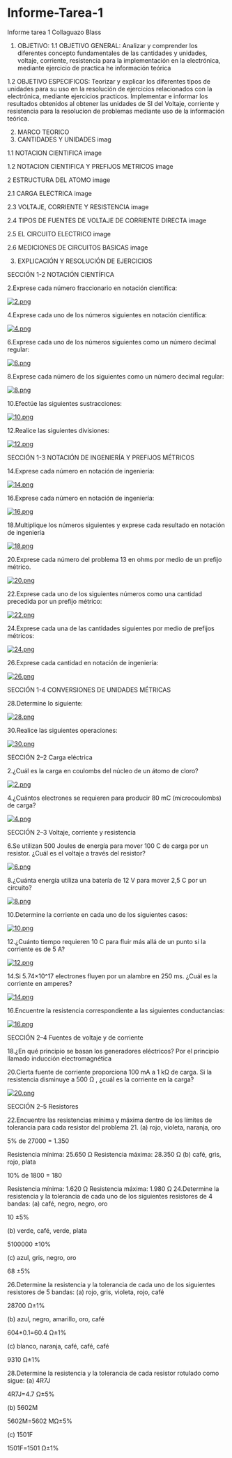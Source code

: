 # Informe-Tarea-1
Informe tarea 1 Collaguazo Blass

1. OBJETIVO:
1.1 OBJETIVO GENERAL:
Analizar y comprender los diferentes concepto fundamentales de las cantidades y unidades, voltaje, corriente, resistencia para la implementación en la electrónica, mediante ejercicio de practica he información teórica

1.2 OBJETIVO ESPECIFICOS:
Teorizar y explicar los diferentes tipos de unidades para su uso en la resolución de ejercicios relacionados con la electrónica, mediante ejercicios practicos.
Implementar e informar los resultados obtenidos al obtener las unidades de SI del Voltaje, corriente y resistencia para la resolucion de problemas mediante uso de la información teórica.

2. MARCO TEORICO
1. CANTIDADES Y UNIDADES
imag

1.1 NOTACION CIENTIFICA
image

1.2 NOTACION CIENTIFICA Y PREFIJOS METRICOS
image

2 ESTRUCTURA DEL ATOMO
image

2.1 CARGA ELECTRICA
image

2.3 VOLTAJE, CORRIENTE Y RESISTENCIA
image

2.4 TIPOS DE FUENTES DE VOLTAJE DE CORRIENTE DIRECTA
image

2.5 EL CIRCUITO ELECTRICO
image

2.6 MEDICIONES DE CIRCUITOS BASICAS
image

3. EXPLICACIÓN Y RESOLUCIÓN DE EJERCICIOS

SECCIÓN 1-2 NOTACIÓN CIENTÍFICA

2.Exprese cada número fraccionario en notación científica:

[![2.png](https://i.postimg.cc/QtS049MR/2.png)](https://postimg.cc/TLLVhPg9)

4.Exprese cada uno de los números siguientes en notación científica:

[![4.png](https://i.postimg.cc/vTgfrcx7/4.png)](https://postimg.cc/Cn0RYMNd)

6.Exprese cada uno de los números siguientes como un número decimal regular:

[![6.png](https://i.postimg.cc/3JG2W0TY/6.png)](https://postimg.cc/7fx5W6hW)

8.Exprese cada número de los siguientes como un número decimal regular:

[![8.png](https://i.postimg.cc/QNwpXkvf/8.png)](https://postimg.cc/Hj0Jz5YM)

10.Efectúe las siguientes sustracciones:

[![10.png](https://i.postimg.cc/13jVyDC9/10.png)](https://postimg.cc/mP7gw1Wq)

12.Realice las siguientes divisiones:

[![12.png](https://i.postimg.cc/gjz2V0SS/12.png)](https://postimg.cc/7GR4Dqy0)

SECCIÓN 1-3 NOTACIÓN DE INGENIERÍA Y PREFIJOS MÉTRICOS

14.Exprese cada número en notación de ingeniería:

[![14.png](https://i.postimg.cc/mkgTc5kK/14.png)](https://postimg.cc/S23B3VWG)

16.Exprese cada número en notación de ingeniería:

[![16.png](https://i.postimg.cc/MKXWqNhQ/16.png)](https://postimg.cc/XpSMgHNj)

18.Multiplique los números siguientes y exprese cada resultado en notación de ingeniería

[![18.png](https://i.postimg.cc/Hkyd75WW/18.png)](https://postimg.cc/Hrdfqr7F)

20.Exprese cada número del problema 13 en ohms por medio de un prefijo métrico.

[![20.png](https://i.postimg.cc/G2BZZnBL/20.png)](https://postimg.cc/Q934TPkw)

22.Exprese cada uno de los siguientes números como una cantidad precedida por un prefijo métrico:

[![22.png](https://i.postimg.cc/wj6n9mtb/22.png)](https://postimg.cc/CzQcNdsj)

24.Exprese cada una de las cantidades siguientes por medio de prefijos métricos:

[![24.png](https://i.postimg.cc/L5K0wYKD/24.png)](https://postimg.cc/7G9VTLLJ)

26.Exprese cada cantidad en notación de ingeniería:

[![26.png](https://i.postimg.cc/jdhk3S86/26.png)](https://postimg.cc/Tpp9pfvh)

SECCIÓN 1-4 CONVERSIONES DE UNIDADES MÉTRICAS

28.Determine lo siguiente:

[![28.png](https://i.postimg.cc/W13S96qj/28.png)](https://postimg.cc/crpQC3c5)

30.Realice las siguientes operaciones:

[![30.png](https://i.postimg.cc/vThLhcQc/30.png)](https://postimg.cc/bSGtNYSh)

SECCIÓN 2–2 Carga eléctrica

2.¿Cuál es la carga en coulombs del núcleo de un átomo de cloro?

[![2.png](https://i.postimg.cc/XYYGdsGK/2.png)](https://postimg.cc/KRC8yr54)

4.¿Cuántos electrones se requieren para producir 80 mC (microcoulombs) de carga?

[![4.png](https://i.postimg.cc/HxgT4LvG/4.png)](https://postimg.cc/4KWCXXTw)

SECCIÓN 2–3 Voltaje, corriente y resistencia

6.Se utilizan 500 Joules de energía para mover 100 C de carga por un resistor. ¿Cuál es el voltaje a través del resistor?

[![6.png](https://i.postimg.cc/B6pfTB1D/6.png)](https://postimg.cc/XGrP3FL7)

8.¿Cuánta energía utiliza una batería de 12 V para mover 2,5 C por un circuito?

[![8.png](https://i.postimg.cc/wv6SjRbB/8.png)](https://postimg.cc/sBNnnxzF)

10.Determine la corriente en cada uno de los siguientes casos:

[![10.png](https://i.postimg.cc/CxktCs31/10.png)](https://postimg.cc/w1x0gLT8)

12.¿Cuánto tiempo requieren 10 C para fluir más allá de un punto si la corriente es de 5 A?

[![12.png](https://i.postimg.cc/Y0L8rpk9/12.png)](https://postimg.cc/wRHDFY18)

14.Si 5.74×10^17 electrones fluyen por un alambre en 250 ms. ¿Cuál es la corriente en amperes?

[![14.png](https://i.postimg.cc/85Jn5dmN/14.png)](https://postimg.cc/JD8QYkF2)

16.Encuentre la resistencia correspondiente a las siguientes conductancias:

[![16.png](https://i.postimg.cc/rm33CZwD/16.png)](https://postimg.cc/gXygGDRp)

SECCIÓN 2–4 Fuentes de voltaje y de corriente

18.¿En qué principio se basan los generadores eléctricos?
Por el principio llamado inducción electromagnética

20.Cierta fuente de corriente proporciona 100 mA a 1 kΩ de carga. Si la resistencia disminuye a 500 Ω , ¿cuál es la corriente en la carga?

[![20.png](https://i.postimg.cc/x1fxHV3s/20.png)](https://postimg.cc/N5nkqVVT)

SECCIÓN 2–5 Resistores

22.Encuentre las resistencias mínima y máxima dentro de los límites de tolerancia para cada resistor del problema 21.
(a) rojo, violeta, naranja, oro

5% de 27000 = 1.350

Resistencia mínima: 25.650 Ω
Resistencia máxima: 28.350 Ω
(b) café, gris, rojo, plata

10% de 1800 = 180

Resistencia mínima: 1.620 Ω
Resistencia máxima: 1.980 Ω
24.Determine la resistencia y la tolerancia de cada uno de los siguientes resistores de 4 bandas:
(a) café, negro, negro, oro

10 ±5%

(b) verde, café, verde, plata

5100000 ±10%

(c) azul, gris, negro, oro

68 ±5%

26.Determine la resistencia y la tolerancia de cada uno de los siguientes resistores de 5 bandas:
(a) rojo, gris, violeta, rojo, café

28700 Ω±1%

(b) azul, negro, amarillo, oro, café

604*0.1=60.4 Ω±1%

(c) blanco, naranja, café, café, café

9310 Ω±1%

28.Determine la resistencia y la tolerancia de cada resistor rotulado como sigue:
(a) 4R7J

4R7J=4.7 Ω±5%

(b) 5602M

5602M=5602 MΩ±5%

(c) 1501F

1501F=1501 Ω±1%
